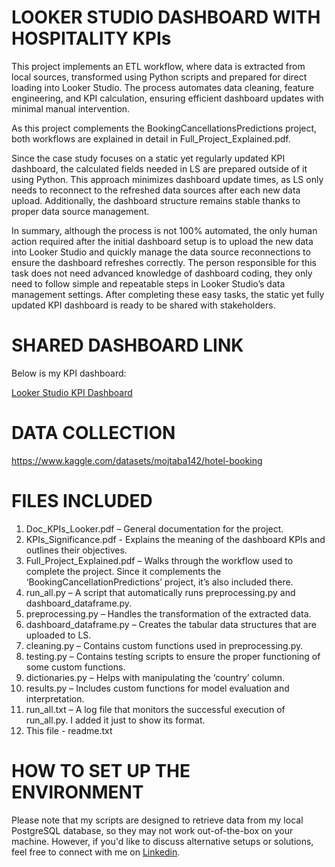 # LOOKER STUDIO DASHBOARD WITH HOSPITALITY KPIs
This project implements an ETL workflow, where data is extracted from local sources, transformed using Python scripts and prepared for direct loading into Looker Studio. The process automates data cleaning, feature engineering, and KPI calculation, ensuring efficient dashboard updates with minimal manual intervention.

As this project complements the BookingCancellationsPredictions project, both workflows are explained in detail in Full_Project_Explained.pdf.

Since the case study focuses on a static yet regularly updated KPI dashboard, the calculated fields needed in LS are prepared outside of it using Python. This approach minimizes dashboard update times, as LS only needs to reconnect to the refreshed data sources after each new data upload. Additionally, the dashboard structure remains stable thanks to proper data source management.

In summary, although the process is not 100% automated, the only human action required after the initial dashboard setup is to upload the new data into Looker Studio and quickly manage the data source reconnections to ensure the dashboard refreshes correctly. The person responsible for this task does not need advanced knowledge of dashboard coding, they only need to follow simple and repeatable steps in Looker Studio’s data management settings. After completing these easy tasks, the static yet fully updated KPI dashboard is ready to be shared with stakeholders.

# SHARED DASHBOARD LINK
Below is my KPI dashboard:  

[Looker Studio KPI Dashboard](https://lookerstudio.google.com/reporting/8ee13cf9-54e6-41ac-823e-af0706cec66c)


# DATA COLLECTION
https://www.kaggle.com/datasets/mojtaba142/hotel-booking

# FILES INCLUDED
1) Doc_KPIs_Looker.pdf – General documentation for the project.
2) KPIs_Significance.pdf - Explains the meaning of the dashboard KPIs and outlines their objectives.
3) Full_Project_Explained.pdf – Walks through the workflow used to complete the project. Since it complements the ‘BookingCancellationPredictions’ project, it’s also included there.
4) run_all.py – A script that automatically runs preprocessing.py and dashboard_dataframe.py.
5) preprocessing.py – Handles the transformation of the extracted data.
6) dashboard_dataframe.py – Creates the tabular data structures that are uploaded to LS.
7) cleaning.py – Contains custom functions used in preprocessing.py.
8) testing.py – Contains testing scripts to ensure the proper functioning of some custom functions.
9) dictionaries.py – Helps with manipulating the ‘country’ column.
10) results.py – Includes custom functions for model evaluation and interpretation.
11) run_all.txt – A log file that monitors the successful execution of run_all.py. I added it just to show its format.
12) This file - readme.txt

# HOW TO SET UP THE ENVIRONMENT
Please note that my scripts are designed to retrieve data from my local PostgreSQL database, so they may not work out-of-the-box on your machine. However, if you'd like to discuss alternative setups or solutions, feel free to connect with me on [Linkedin](https://www.linkedin.com/in/kimon-ioannis-lappas).
